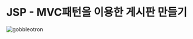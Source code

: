 # JSP - MVC패턴을 이용한 게시판 만들기
<img src="https://octodex.github.com/images/gobbleotron.gif" alt="gobbleotron" />
